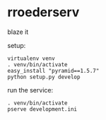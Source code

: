 # rroederserv
blaze it

setup:

    virtualenv venv
    . venv/bin/activate
    easy_install "pyramid==1.5.7"
    python setup.py develop

run the service:

    . venv/bin/activate
    pserve development.ini

